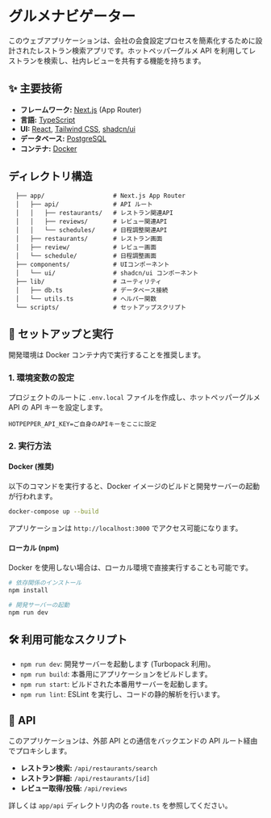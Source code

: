 # グルメナビゲーター

このウェブアプリケーションは、会社の会食設定プロセスを簡素化するために設計されたレストラン検索アプリです。ホットペッパーグルメ API を利用してレストランを検索し、社内レビューを共有する機能を持ちます。

## ✨ 主要技術

- **フレームワーク:** [Next.js](https://nextjs.org/) (App Router)
- **言語:** [TypeScript](https://www.typescriptlang.org/)
- **UI:** [React](https://react.dev/), [Tailwind CSS](https://tailwindcss.com/), [shadcn/ui](https://ui.shadcn.com/)
- **データベース:** [PostgreSQL](https://www.postgresql.org/)
- **コンテナ:** [Docker](https://www.docker.com/)

## ディレクトリ構造

```
  ├── app/                   # Next.js App Router
  │   ├── api/               # API ルート
  │   │   ├── restaurants/   # レストラン関連API
  │   │   ├── reviews/       # レビュー関連API
  │   │   └── schedules/     # 日程調整関連API
  │   ├── restaurants/       # レストラン画面
  │   ├── review/            # レビュー画面
  │   └── schedule/          # 日程調整画面
  ├── components/            # UIコンポーネント
  │   └── ui/                # shadcn/ui コンポーネント
  ├── lib/                   # ユーティリティ
  │   ├── db.ts              # データベース接続
  │   └── utils.ts           # ヘルパー関数
  └── scripts/               # セットアップスクリプト
```

## 🚀 セットアップと実行

開発環境は Docker コンテナ内で実行することを推奨します。

### 1. 環境変数の設定

プロジェクトのルートに `.env.local` ファイルを作成し、ホットペッパーグルメ API の API キーを設定します。

```.env.local
HOTPEPPER_API_KEY=ご自身のAPIキーをここに設定
```

### 2. 実行方法

#### Docker (推奨)

以下のコマンドを実行すると、Docker イメージのビルドと開発サーバーの起動が行われます。

```bash
docker-compose up --build
```

アプリケーションは `http://localhost:3000` でアクセス可能になります。

#### ローカル (npm)

Docker を使用しない場合は、ローカル環境で直接実行することも可能です。

```bash
# 依存関係のインストール
npm install

# 開発サーバーの起動
npm run dev
```

## 🛠️ 利用可能なスクリプト

- `npm run dev`: 開発サーバーを起動します (Turbopack 利用)。
- `npm run build`: 本番用にアプリケーションをビルドします。
- `npm run start`: ビルドされた本番用サーバーを起動します。
- `npm run lint`: ESLint を実行し、コードの静的解析を行います。

## 📝 API

このアプリケーションは、外部 API との通信をバックエンドの API ルート経由でプロキシします。

- **レストラン検索:** `/api/restaurants/search`
- **レストラン詳細:** `/api/restaurants/[id]`
- **レビュー取得/投稿:** `/api/reviews`

詳しくは `app/api` ディレクトリ内の各 `route.ts` を参照してください。
